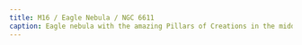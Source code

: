 ```yaml
---
title: M16 / Eagle Nebula / NGC 6611
caption: Eagle nebula with the amazing Pillars of Creations in the middle. Distance 6100 LY / 1800 pc. Captured 2025-07-07.
---
```

